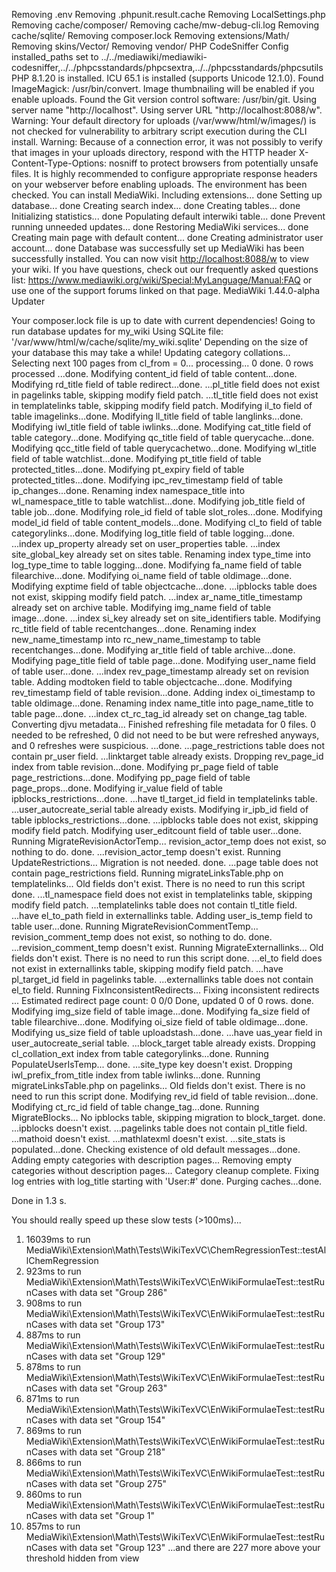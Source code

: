 Removing .env
Removing .phpunit.result.cache
Removing LocalSettings.php
Removing cache/composer/
Removing cache/mw-debug-cli.log
Removing cache/sqlite/
Removing composer.lock
Removing extensions/Math/
Removing skins/Vector/
Removing vendor/
PHP CodeSniffer Config installed_paths set to ../../mediawiki/mediawiki-codesniffer,../../phpcsstandards/phpcsextra,../../phpcsstandards/phpcsutils
PHP 8.1.20 is installed.
ICU 65.1 is installed (supports Unicode 12.1.0).
Found ImageMagick: /usr/bin/convert. Image thumbnailing will be enabled if you enable uploads.
Found the Git version control software: /usr/bin/git.
Using server name "http://localhost".
Using server URL "http://localhost:8088/w".
Warning: Your default directory for uploads (/var/www/html/w/images/) is not checked for vulnerability to arbitrary script execution during the CLI install.
Warning: Because of a connection error, it was not possibly to verify that images in your uploads directory, respond with the HTTP header X-Content-Type-Options: nosniff to protect browsers from potentially unsafe files. It is highly recommended to configure appropriate response headers on your webserver before enabling uploads.
The environment has been checked. You can install MediaWiki.
Including extensions... done
Setting up database... done
Creating search index... done
Creating tables... done
Initializing statistics... done
Populating default interwiki table... done
Prevent running unneeded updates... done
Restoring MediaWiki services... done
Creating main page with default content... done
Creating administrator user account... done
Database was successfully set up
MediaWiki has been successfully installed. You can now visit <http://localhost:8088/w> to view your wiki. If you have questions, check out our frequently asked questions list: <https://www.mediawiki.org/wiki/Special:MyLanguage/Manual:FAQ> or use one of the support forums linked on that page.
MediaWiki 1.44.0-alpha Updater

Your composer.lock file is up to date with current dependencies!
Going to run database updates for my_wiki
Using SQLite file: '/var/www/html/w/cache/sqlite/my_wiki.sqlite'
Depending on the size of your database this may take a while!
Updating category collations...
Selecting next 100 pages from cl_from = 0... processing... 0 done.
0 rows processed
...done.
Modifying content_id field of table content...done.
Modifying rd_title field of table redirect...done.
...pl_title field does not exist in pagelinks table, skipping modify field patch.
...tl_title field does not exist in templatelinks table, skipping modify field patch.
Modifying il_to field of table imagelinks...done.
Modifying ll_title field of table langlinks...done.
Modifying iwl_title field of table iwlinks...done.
Modifying cat_title field of table category...done.
Modifying qc_title field of table querycache...done.
Modifying qcc_title field of table querycachetwo...done.
Modifying wl_title field of table watchlist...done.
Modifying pt_title field of table protected_titles...done.
Modifying pt_expiry field of table protected_titles...done.
Modifying ipc_rev_timestamp field of table ip_changes...done.
Renaming index namespace_title into wl_namespace_title to table watchlist...done.
Modifying job_title field of table job...done.
Modifying role_id field of table slot_roles...done.
Modifying model_id field of table content_models...done.
Modifying cl_to field of table categorylinks...done.
Modifying log_title field of table logging...done.
...index up_property already set on user_properties table.
...index site_global_key already set on sites table.
Renaming index type_time into log_type_time to table logging...done.
Modifying fa_name field of table filearchive...done.
Modifying oi_name field of table oldimage...done.
Modifying exptime field of table objectcache...done.
...ipblocks table does not exist, skipping modify field patch.
...index ar_name_title_timestamp already set on archive table.
Modifying img_name field of table image...done.
...index si_key already set on site_identifiers table.
Modifying rc_title field of table recentchanges...done.
Renaming index new_name_timestamp into rc_new_name_timestamp to table recentchanges...done.
Modifying ar_title field of table archive...done.
Modifying page_title field of table page...done.
Modifying user_name field of table user...done.
...index rev_page_timestamp already set on revision table.
Adding modtoken field to table objectcache...done.
Modifying rev_timestamp field of table revision...done.
Adding index oi_timestamp to table oldimage...done.
Renaming index name_title into page_name_title to table page...done.
...index ct_rc_tag_id already set on change_tag table.
Converting djvu metadata...
Finished refreshing file metadata for 0 files. 0 needed to be refreshed, 0 did not need to be but were refreshed anyways, and 0 refreshes were suspicious.
...done.
...page_restrictions table does not contain pr_user field.
...linktarget table already exists.
Dropping rev_page_id index from table revision...done.
Modifying pr_page field of table page_restrictions...done.
Modifying pp_page field of table page_props...done.
Modifying ir_value field of table ipblocks_restrictions...done.
...have tl_target_id field in templatelinks table.
...user_autocreate_serial table already exists.
Modifying ir_ipb_id field of table ipblocks_restrictions...done.
...ipblocks table does not exist, skipping modify field patch.
Modifying user_editcount field of table user...done.
Running MigrateRevisionActorTemp...
revision_actor_temp does not exist, so nothing to do.
done.
...revision_actor_temp doesn't exist.
Running UpdateRestrictions...
Migration is not needed.
done.
...page table does not contain page_restrictions field.
Running migrateLinksTable.php on templatelinks...
Old fields don't exist. There is no need to run this script
done.
...tl_namespace field does not exist in templatelinks table, skipping modify field patch.
...templatelinks table does not contain tl_title field.
...have el_to_path field in externallinks table.
Adding user_is_temp field to table user...done.
Running MigrateRevisionCommentTemp...
revision_comment_temp does not exist, so nothing to do.
done.
...revision_comment_temp doesn't exist.
Running MigrateExternallinks...
Old fields don't exist. There is no need to run this script
done.
...el_to field does not exist in externallinks table, skipping modify field patch.
...have pl_target_id field in pagelinks table.
...externallinks table does not contain el_to field.
Running FixInconsistentRedirects...
Fixing inconsistent redirects ...
Estimated redirect page count: 0
0/0
Done, updated 0 of 0 rows.
done.
Modifying img_size field of table image...done.
Modifying fa_size field of table filearchive...done.
Modifying oi_size field of table oldimage...done.
Modifying us_size field of table uploadstash...done.
...have uas_year field in user_autocreate_serial table.
...block_target table already exists.
Dropping cl_collation_ext index from table categorylinks...done.
Running PopulateUserIsTemp...
done.
...site_type key doesn't exist.
Dropping iwl_prefix_from_title index from table iwlinks...done.
Running migrateLinksTable.php on pagelinks...
Old fields don't exist. There is no need to run this script
done.
Modifying rev_id field of table revision...done.
Modifying ct_rc_id field of table change_tag...done.
Running MigrateBlocks...
No ipblocks table, skipping migration to block_target.
done.
...ipblocks doesn't exist.
...pagelinks table does not contain pl_title field.
...mathoid doesn't exist.
...mathlatexml doesn't exist.
...site_stats is populated...done.
Checking existence of old default messages...done.
Adding empty categories with description pages...
Removing empty categories without description pages...
Category cleanup complete.
Fixing log entries with log_title starting with 'User:#'
done.
Purging caches...done.

Done in 1.3 s.


You should really speed up these slow tests (>100ms)...
 1. 16039ms to run MediaWiki\\Extension\\Math\\Tests\\WikiTexVC\\ChemRegressionTest::testAllChemRegression
 2. 923ms to run MediaWiki\\Extension\\Math\\Tests\\WikiTexVC\\EnWikiFormulaeTest::testRunCases with data set "Group 286"
 3. 908ms to run MediaWiki\\Extension\\Math\\Tests\\WikiTexVC\\EnWikiFormulaeTest::testRunCases with data set "Group 173"
 4. 887ms to run MediaWiki\\Extension\\Math\\Tests\\WikiTexVC\\EnWikiFormulaeTest::testRunCases with data set "Group 129"
 5. 878ms to run MediaWiki\\Extension\\Math\\Tests\\WikiTexVC\\EnWikiFormulaeTest::testRunCases with data set "Group 263"
 6. 871ms to run MediaWiki\\Extension\\Math\\Tests\\WikiTexVC\\EnWikiFormulaeTest::testRunCases with data set "Group 154"
 7. 869ms to run MediaWiki\\Extension\\Math\\Tests\\WikiTexVC\\EnWikiFormulaeTest::testRunCases with data set "Group 218"
 8. 866ms to run MediaWiki\\Extension\\Math\\Tests\\WikiTexVC\\EnWikiFormulaeTest::testRunCases with data set "Group 275"
 9. 860ms to run MediaWiki\\Extension\\Math\\Tests\\WikiTexVC\\EnWikiFormulaeTest::testRunCases with data set "Group 1"
 10. 857ms to run MediaWiki\\Extension\\Math\\Tests\\WikiTexVC\\EnWikiFormulaeTest::testRunCases with data set "Group 123"
...and there are 227 more above your threshold hidden from view
